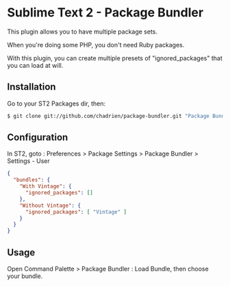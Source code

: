 # Sublime Text 2 - Package Bundler

This plugin allows you to have multiple package sets.

When you're doing some PHP, you don't need Ruby packages.

With this plugin, you can create multiple presets of "ignored_packages" that you can load at will.

## Installation

Go to your ST2 Packages dir, then:

```bash
$ git clone git://github.com/chadrien/package-bundler.git "Package Bundler"
```

## Configuration

In ST2, goto : Preferences > Package Settings > Package Bundler > Settings - User

```JSON
{
  "bundles": {
    "With Vintage": {
      "ignored_packages": []
    },
    "Without Vintage": {
      "ignored_packages": [ "Vintage" ]
    }
  }
}
```

## Usage

Open Command Palette > Package Bundler : Load Bundle, then choose your bundle.
